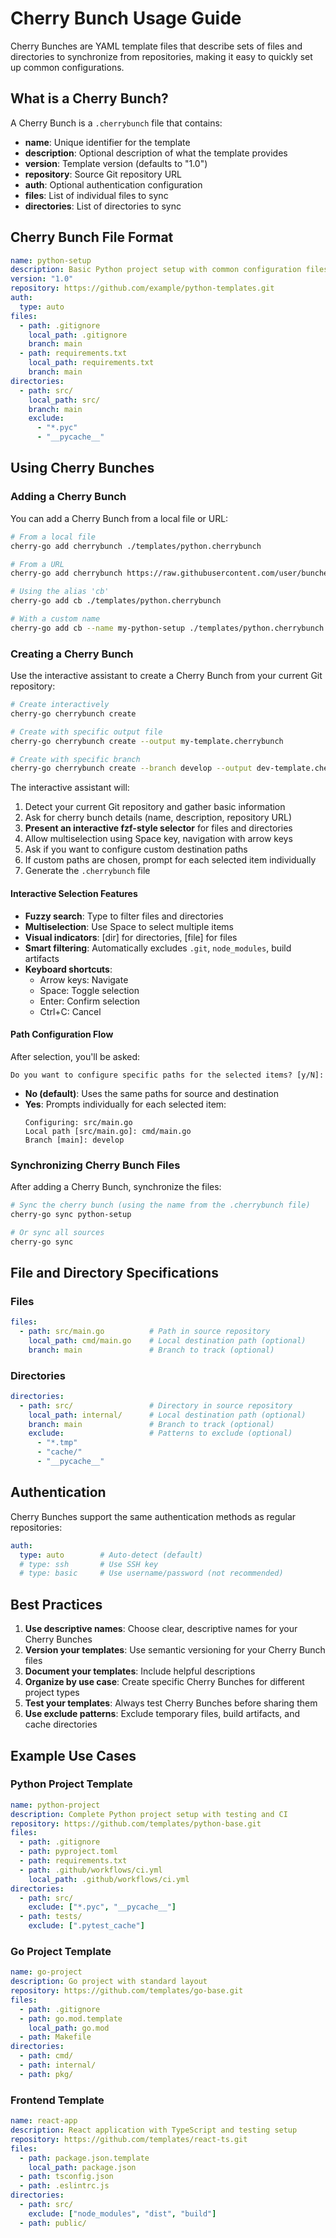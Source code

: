 # Cherry Bunch Usage Guide

Cherry Bunches are YAML template files that describe sets of files and directories to synchronize from repositories, making it easy to quickly set up common configurations.

## What is a Cherry Bunch?

A Cherry Bunch is a `.cherrybunch` file that contains:
- **name**: Unique identifier for the template
- **description**: Optional description of what the template provides
- **version**: Template version (defaults to "1.0")
- **repository**: Source Git repository URL
- **auth**: Optional authentication configuration
- **files**: List of individual files to sync
- **directories**: List of directories to sync

## Cherry Bunch File Format

```yaml
name: python-setup
description: Basic Python project setup with common configuration files
version: "1.0"
repository: https://github.com/example/python-templates.git
auth:
  type: auto
files:
  - path: .gitignore
    local_path: .gitignore
    branch: main
  - path: requirements.txt
    local_path: requirements.txt
    branch: main
directories:
  - path: src/
    local_path: src/
    branch: main
    exclude:
      - "*.pyc"
      - "__pycache__"
```

## Using Cherry Bunches

### Adding a Cherry Bunch

You can add a Cherry Bunch from a local file or URL:

```bash
# From a local file
cherry-go add cherrybunch ./templates/python.cherrybunch

# From a URL
cherry-go add cherrybunch https://raw.githubusercontent.com/user/bunches/main/python.cherrybunch

# Using the alias 'cb'
cherry-go add cb ./templates/python.cherrybunch

# With a custom name
cherry-go add cb --name my-python-setup ./templates/python.cherrybunch
```

### Creating a Cherry Bunch

Use the interactive assistant to create a Cherry Bunch from your current Git repository:

```bash
# Create interactively
cherry-go cherrybunch create

# Create with specific output file
cherry-go cherrybunch create --output my-template.cherrybunch

# Create with specific branch
cherry-go cherrybunch create --branch develop --output dev-template.cherrybunch
```

The interactive assistant will:
1. Detect your current Git repository and gather basic information
2. Ask for cherry bunch details (name, description, repository URL)
3. **Present an interactive fzf-style selector** for files and directories
4. Allow multiselection using Space key, navigation with arrow keys
5. Ask if you want to configure custom destination paths
6. If custom paths are chosen, prompt for each selected item individually
7. Generate the `.cherrybunch` file

#### Interactive Selection Features

- **Fuzzy search**: Type to filter files and directories
- **Multiselection**: Use Space to select multiple items
- **Visual indicators**: [dir] for directories, [file] for files
- **Smart filtering**: Automatically excludes `.git`, `node_modules`, build artifacts
- **Keyboard shortcuts**:
  - Arrow keys: Navigate
  - Space: Toggle selection
  - Enter: Confirm selection
  - Ctrl+C: Cancel

#### Path Configuration Flow

After selection, you'll be asked:
```
Do you want to configure specific paths for the selected items? [y/N]:
```

- **No (default)**: Uses the same paths for source and destination
- **Yes**: Prompts individually for each selected item:
  ```
  Configuring: src/main.go
  Local path [src/main.go]: cmd/main.go
  Branch [main]: develop
  ```

### Synchronizing Cherry Bunch Files

After adding a Cherry Bunch, synchronize the files:

```bash
# Sync the cherry bunch (using the name from the .cherrybunch file)
cherry-go sync python-setup

# Or sync all sources
cherry-go sync
```

## File and Directory Specifications

### Files
```yaml
files:
  - path: src/main.go          # Path in source repository
    local_path: cmd/main.go    # Local destination path (optional)
    branch: main               # Branch to track (optional)
```

### Directories
```yaml
directories:
  - path: src/                 # Directory in source repository
    local_path: internal/      # Local destination path (optional)
    branch: main               # Branch to track (optional)
    exclude:                   # Patterns to exclude (optional)
      - "*.tmp"
      - "cache/"
      - "__pycache__"
```

## Authentication

Cherry Bunches support the same authentication methods as regular repositories:

```yaml
auth:
  type: auto        # Auto-detect (default)
  # type: ssh       # Use SSH key
  # type: basic     # Use username/password (not recommended)
```

## Best Practices

1. **Use descriptive names**: Choose clear, descriptive names for your Cherry Bunches
2. **Version your templates**: Use semantic versioning for your Cherry Bunch files
3. **Document your templates**: Include helpful descriptions
4. **Organize by use case**: Create specific Cherry Bunches for different project types
5. **Test your templates**: Always test Cherry Bunches before sharing them
6. **Use exclude patterns**: Exclude temporary files, build artifacts, and cache directories

## Example Use Cases

### Python Project Template
```yaml
name: python-project
description: Complete Python project setup with testing and CI
repository: https://github.com/templates/python-base.git
files:
  - path: .gitignore
  - path: pyproject.toml
  - path: requirements.txt
  - path: .github/workflows/ci.yml
    local_path: .github/workflows/ci.yml
directories:
  - path: src/
    exclude: ["*.pyc", "__pycache__"]
  - path: tests/
    exclude: [".pytest_cache"]
```

### Go Project Template
```yaml
name: go-project
description: Go project with standard layout
repository: https://github.com/templates/go-base.git
files:
  - path: .gitignore
  - path: go.mod.template
    local_path: go.mod
  - path: Makefile
directories:
  - path: cmd/
  - path: internal/
  - path: pkg/
```

### Frontend Template
```yaml
name: react-app
description: React application with TypeScript and testing setup
repository: https://github.com/templates/react-ts.git
files:
  - path: package.json.template
    local_path: package.json
  - path: tsconfig.json
  - path: .eslintrc.js
directories:
  - path: src/
    exclude: ["node_modules", "dist", "build"]
  - path: public/
```

